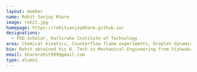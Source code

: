 ```yaml
---
layout: member
name: Rohit Sanjay Khare
image: rohit.jpg
homepage: https://rohitsanjaykhare.github.io/
designations: 
  - PhD Scholar, Karlsruhe Institute of Technology
area: Chemical kinetics, Counterflow flame experiments, Droplet dynamics
bio: Rohit obtained his B. Tech in Mechanical Engineering from Vishwakarma Institute of Technology, Pune in 2015. He received his Masters at IIT Madras in 2018, for his work on fundamental experimental and computational studies of extinction strain rates of oxygenated fuels and their blends with conventional fuels. His thesis was co-advised by Dr. V. Raghavan at IIT Madras. He is currently pursing his PhD with Dr. Alexandra Loukou in the Combustion Technology sub-division of Engler-Bunte-Institute at Karlsruhe Institute of Technology.
email: kharerohit999@gmail.com 
type: alumni
---
```

